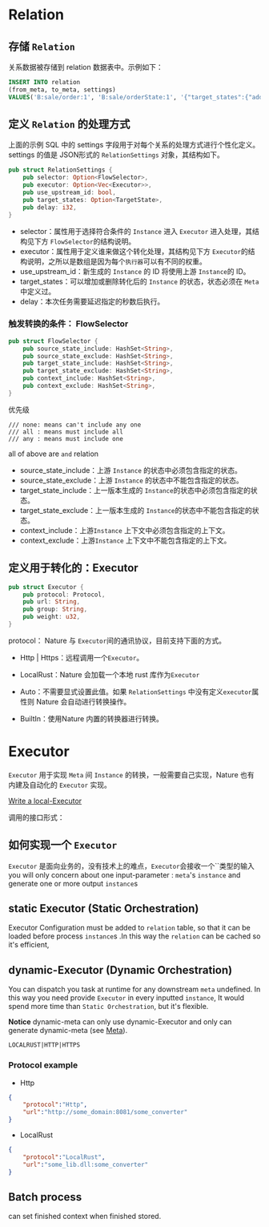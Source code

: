 # Relation

## 存储 `Relation`

关系数据被存储到 relation 数据表中。示例如下：

```sql
INSERT INTO relation
(from_meta, to_meta, settings)
VALUES('B:sale/order:1', 'B:sale/orderState:1', '{"target_states":{"add":["new"]}}');
```

## 定义 `Relation` 的处理方式

上面的示例 SQL 中的 settings 字段用于对每个关系的处理方式进行个性化定义。settings 的值是 JSON形式的 `RelationSettings` 对象，其结构如下。

```rust
pub struct RelationSettings {
    pub selector: Option<FlowSelector>,
    pub executor: Option<Vec<Executor>>,
    pub use_upstream_id: bool,
    pub target_states: Option<TargetState>,
    pub delay: i32,
}
```

- selector：属性用于选择符合条件的 `Instance` 进入 `Executor` 进入处理，其结构见下方 `FlowSelector`的结构说明。
- executor：属性用于定义谁来做这个转化处理，其结构见下方 `Executor`的结构说明，之所以是数组是因为每个`执行器`可以有不同的权重。
- use_upstream_id：新生成的 `Instance` 的 ID 将使用上游 `Instance`的 ID。
- target_states：可以增加或删除转化后的 `Instance` 的状态，状态必须在 `Meta` 中定义过。
- delay：本次任务需要延迟指定的秒数后执行。

### 触发转换的条件： FlowSelector

```rust
pub struct FlowSelector {
    pub source_state_include: HashSet<String>,
    pub source_state_exclude: HashSet<String>,
    pub target_state_include: HashSet<String>,
    pub target_state_exclude: HashSet<String>,
    pub context_include: HashSet<String>,
    pub context_exclude: HashSet<String>,
}
```

优先级

```
/// none: means can't include any one
/// all : means must include all
/// any : means must include one
```
all of above are `and` relation

- source_state_include：上游 `Instance` 的状态中必须包含指定的状态。
- source_state_exclude：上游 `Instance` 的状态中不能包含指定的状态。
- target_state_include：上一版本生成的 `Instance`的状态中必须包含指定的状态。
- target_state_exclude：上一版本生成的 `Instance`的状态中不能包含指定的状态。
- context_include：上游`Instance` 上下文中必须包含指定的上下文。
- context_exclude：上游`Instance` 上下文中不能包含指定的上下文。

## 定义用于转化的：Executor

```rust
pub struct Executor {
    pub protocol: Protocol,
    pub url: String,
    pub group: String,
    pub weight: u32,
}
```

protocol： Nature 与 `Executor`间的通讯协议，目前支持下面的方式。

- Http | Https：远程调用一个`Executor`。

- LocalRust：Nature 会加载一个本地 rust 库作为`Executor`

- Auto：不需要显式设置此值。如果 `RelationSettings` 中没有定义`executor`属性则 Nature 会自动进行转换操作。

- BuiltIn：使用Nature 内置的转换器进行转换。

  

# Executor

`Executor` 用于实现 `Meta` 间 `Instance` 的转换，一般需要自己实现，Nature 也有内建及自动化的 `Executor` 实现。

[Write a local-Executor](howto_localRustConverter.md)

调用的接口形式：





## 如何实现一个 `Executor`

`Executor` 是面向业务的，没有技术上的难点，`Executor`会接收一个``类型的输入 you will only concern about one input-parameter : `meta`'s `instance` and generate one or more output `instance`s

## static Executor (Static Orchestration)

Executor Configuration must be added to `relation` table, so that it can be loaded before process `instance`s .In this way the  `relation` can be cached so it's efficient, 

## dynamic-Executor (Dynamic Orchestration)

You can dispatch you task at runtime for any downstream `meta` undefined. In this way you need provide `Executor` in every inputted `instance`, It would spend more time than `Static Orchestration`, but it's flexible.

__Notice__ dynamic-meta can only use dynamic-Executor and only can generate dynamic-meta (see [Meta](meta.md)).



```
LOCALRUST|HTTP|HTTPS
```

### Protocol example

- Http

```json
{
    "protocol":"Http",
    "url":"http://some_domain:8081/some_converter"
}
```

- LocalRust

```json
{
    "protocol":"LocalRust",
    "url":"some_lib.dll:some_converter"
}
```

## Batch process

can set finished context when finished stored.

